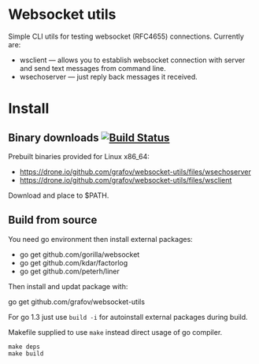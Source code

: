 Websocket utils
===============

Simple CLI utils for testing websocket (RFC4655) connections.
Currently are:

* wsclient — allows you to establish websocket connection with server and send text messages from command line.
* wsechoserver — just reply back messages it received.

Install
=======

Binary downloads [![Build Status](https://drone.io/github.com/grafov/websocket-utils/status.png)](https://drone.io/github.com/grafov/websocket-utils/latest)
----------------

Prebuilt binaries provided for Linux x86_64:

* https://drone.io/github.com/grafov/websocket-utils/files/wsechoserver
* https://drone.io/github.com/grafov/websocket-utils/files/wsclient

Download and place to $PATH.

Build from source
-----------------

You need go environment then install external packages:

* go get github.com/gorilla/websocket
* go get github.com/kdar/factorlog
* go get github.com/peterh/liner

Then install and updat package with:

  go get github.com/grafov/websocket-utils

For go 1.3 just use `build -i` for autoinstall external packages during build.

Makefile supplied to use `make` instead direct usage of go compiler.

    make deps
    make build
